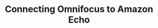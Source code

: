 ---
layout: medium
medium_url: https://medium.com/@cassiekoelsch/connecting-omnifocus-to-amazon-echo-ecf8d6fe7fbe
title:  "Connecting Omnifocus to Amazon Echo"
---